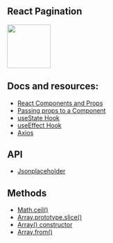 ## React Pagination

<img src="https://i.ibb.co/nfnkcrB/taz.png" width="100"/>

## Docs and resources:

- [React Components and Props](https://reactjs.org/docs/components-and-props.html)
- [Passing props to a Component](https://beta.reactjs.org/learn/passing-props-to-a-component)
- [useState Hook](https://www.w3schools.com/react/react_usestate.asp)
- [useEffect Hook](https://reactjs.org/docs/hooks-effect.html)
- [Axios](https://axios-http.com/docs/intro)

## API

- [Jsonplaceholder](https://jsonplaceholder.typicode.com/posts)

## Methods

- [Math.ceil()]()
- [Array.prototype.slice()](https://developer.mozilla.org/en-US/docs/Web/JavaScript/Reference/Global_Objects/Array/slice?retiredLocale=de)
- [Array() constructor](https://developer.mozilla.org/en-US/docs/Web/JavaScript/Reference/Global_Objects/Array/Array)
- [Array.from()](https://developer.mozilla.org/en-US/docs/Web/JavaScript/Reference/Global_Objects/Array/from)
